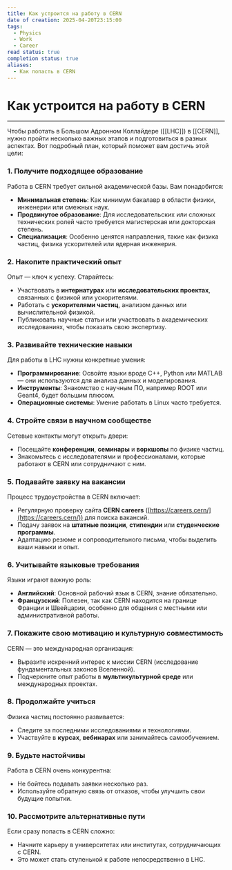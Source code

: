 ```yaml
---
title: Как устроится на работу в CERN
date of creation: 2025-04-20T23:15:00
tags:
  - Physics
  - Work
  - Career
read status: true
completion status: true
aliases:
  - Как попасть в CERN
---
```

# Как устроится на работу в CERN
---

Чтобы работать в Большом Адронном Коллайдере ([[LHC]]) в [[CERN]], нужно пройти несколько важных этапов и подготовиться в разных аспектах. Вот подробный план, который поможет вам достичь этой цели:

### 1. Получите подходящее образование

Работа в CERN требует сильной академической базы. Вам понадобится:

- **Минимальная степень**: Как минимум бакалавр в области физики, инженерии или смежных наук.
- **Продвинутое образование**: Для исследовательских или сложных технических ролей часто требуется магистерская или докторская степень.
- **Специализация**: Особенно ценятся направления, такие как физика частиц, физика ускорителей или ядерная инженерия.

### 2. Накопите практический опыт

Опыт — ключ к успеху. Старайтесь:

- Участвовать в **интернатурах** или **исследовательских проектах**, связанных с физикой или ускорителями.
- Работать с **ускорителями частиц**, анализом данных или вычислительной физикой.
- Публиковать научные статьи или участвовать в академических исследованиях, чтобы показать свою экспертизу.

### 3. Развивайте технические навыки

Для работы в LHC нужны конкретные умения:

- **Программирование**: Освойте языки вроде C++, Python или MATLAB — они используются для анализа данных и моделирования.
- **Инструменты**: Знакомство с научным ПО, например ROOT или Geant4, будет большим плюсом.
- **Операционные системы**: Умение работать в Linux часто требуется.

### 4. Стройте связи в научном сообществе

Сетевые контакты могут открыть двери:

- Посещайте **конференции**, **семинары** и **воркшопы** по физике частиц.
- Знакомьтесь с исследователями и профессионалами, которые работают в CERN или сотрудничают с ним.

### 5. Подавайте заявку на вакансии

Процесс трудоустройства в CERN включает:

- Регулярную проверку сайта **CERN careers** ([https://careers.cern/](https://careers.cern/)) для поиска вакансий.
- Подачу заявок на **штатные позиции**, **стипендии** или **студенческие программы**.
- Адаптацию резюме и сопроводительного письма, чтобы выделить ваши навыки и опыт.

### 6. Учитывайте языковые требования

Языки играют важную роль:

- **Английский**: Основной рабочий язык в CERN, знание обязательно.
- **Французский**: Полезен, так как CERN находится на границе Франции и Швейцарии, особенно для общения с местными или административной работы.

### 7. Покажите свою мотивацию и культурную совместимость

CERN — это международная организация:

- Выразите искренний интерес к миссии CERN (исследование фундаментальных законов Вселенной).
- Подчеркните опыт работы в **мультикультурной среде** или международных проектах.

### 8. Продолжайте учиться

Физика частиц постоянно развивается:

- Следите за последними исследованиями и технологиями.
- Участвуйте в **курсах**, **вебинарах** или занимайтесь самообучением.

### 9. Будьте настойчивы

Работа в CERN очень конкурентна:

- Не бойтесь подавать заявки несколько раз.
- Используйте обратную связь от отказов, чтобы улучшить свои будущие попытки.

### 10. Рассмотрите альтернативные пути

Если сразу попасть в CERN сложно:

- Начните карьеру в университетах или институтах, сотрудничающих с CERN.
- Это может стать ступенькой к работе непосредственно в LHC.
